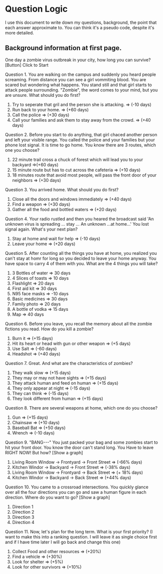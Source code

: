 # Question Logic

I use this document to write down my questions, background, the point that each answer approximate to. You can think it's a pseudo code, despite it's more detailed.

## Background information at first page.
One day a zombie virus outbreak in your city, how long you can survive?
[Button] Click to Start

Question 1. You are walking on the campus and suddenly you heard people screaming. From distance you can see a girl vommiting blood. You are scared but wondering what happens. You stand still and that girl starts to attack people surrounding. "Zombie", the word comes to your mind, but you are unsure. What should you do first? 
1. Try to seperate that gril and the person she is attacking. => (-10 days)
2. Run back to your home. => (+60 days)
3. Call the police => (+30 days)
4. Call your families and ask them to stay away from the crowd. => (+40 days)

Question 2. Before you start to do anything, that girl chaced another person and left your visible range. You called the police and your families but your phone lost signal. It is time to go home. You know there are 3 routes, which one you choose?
1. 22 minute trail cross a chuck of forest which will lead you to your backyard =>(+60 days)
2. 15 minute route but has to cut across the cafeteria => (+10 days)
3. 18 minutes route that avoid most people, will pass the front door of your neighbors => (+30 days)

Question 3. You arrived home. What should you do first?
1. Close all the doors and windows immediately => (+40 days)
2. Find a weapon => (+30 days)
3. Gather all the food and bottled waters => (+20 days)

Question 4. Your radio rustled and then you heared the broadcast said 'An unknown virus is spreading ... stay ... An unknown ...at home...' You lost signal again. What's your next plan?
1. Stay at home and wait for help => (-10 days) 
2. Leave your home => (+20 days)

Question 5. After counting all the things you have at home, you realized you can't stay at homr for long so you decided to leave your home anyway. You have space to carry 4 of them with you. What are the 4 things you will take?
1. 3 Bottles of water => 30 days
2. 4 Slices of toasts => 10 days
3. Flashlight => 20 days
4. First aid kit => 30 days
5. N95 face masks => -10 days
6. Basic medicines => 30 days
7. Family photo => 20 days
8. A bottle of vodka => 15 days
9. Map => 40 days

Question 6. Before you leave, you recall the memory about all the zombie fictions you read. How do you kill a zombie?
1. Burn it => (+15 days)
2. Hit its heart or head with gun or other weapon => (+5 days)
3. Use Salt => (-60 days)
4. Headshot => (+40 days)

Question 7. Great. And what are the characteristics of zombies?
1. They walk slow => (+15 days)
2. They may or may not have sights => (+15 days)
3. They attack human and feed on human => (+15 days)
4. They only appear at night => (-15 days)
5. They can think => (-15 days)
6. They look different from human => (+15 days)

Question 8. There are several weapons at home, which one do you choose?
1. Gun => (+15 days)
2. Chainsaw => (+10 days)
3. Baseball Bat => (+50 days)
4. Wrench => (-10 days)

Question 9. "BANG---" You just packed your bag and some zombies start to hit your front door. You know the door can't stand long. You Have to leave RIGHT NOW! But how?
[Show a graph]
1. Living Room Window -> Frontyard -> Front Street => (-66% days)
2. Kitchen Windor -> Backyard -> Front Street => (-38% days)
3. Living Room Window -> Frontyard -> Back Street => (+ 18% days)
4. Kitchen Windor -> Backyard -> Back Street => (+44% days)

Question 10. You came to a crossroad intersections. You quickly glance over all the four directions you can go and saw a human figure in each direction. Where do you want to go?
[Show a graph]
1. Direction 1
2. Direction 2
3. Direction 3
4. Direction 4

Question 11. Now, let's plan for the long term. What is your first priority? (I want to make this into a ranking question. I will leave it as single choice first and if I have time later I will go back and change this one)
1. Collect Food and other resources => (+20%)
2. Find a vehicle => (+30%)
3. Look for shelter => (+5%)
4. Look for other survivors => (+10%)

